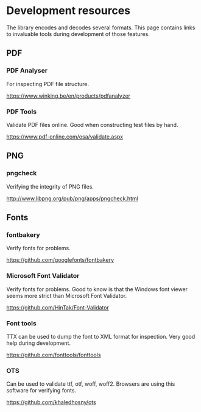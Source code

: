 # Development resources

The library encodes and decodes several formats. This page contains links to
invaluable tools during development of those features.

## PDF

### PDF Analyser
For inspecting PDF file structure.

https://www.winking.be/en/products/pdfanalyzer

### PDF Tools
Validate PDF files online. Good when constructing test files by hand.

https://www.pdf-online.com/osa/validate.aspx

## PNG

### pngcheck
Verifying the integrity of PNG files.

http://www.libpng.org/pub/png/apps/pngcheck.html

## Fonts

### fontbakery
Verify fonts for problems.

https://github.com/googlefonts/fontbakery

### Microsoft Font Validator
Verify fonts for problems. Good to know is that the Windows font viewer seems more strict than Microsoft Font Validator.

https://github.com/HinTak/Font-Validator

### Font tools
TTX can be used to dump the font to XML format for inspection. Very good help during development.

https://github.com/fonttools/fonttools

### OTS
Can be used to validate ttf, otf, woff, woff2. Browsers are using this software for verifying fonts.

https://github.com/khaledhosny/ots